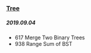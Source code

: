 ### [Tree](https://leetcode.com/tag/tree/)


##### 2019.09.04
- 617 Merge Two Binary Trees
- 938 Range Sum of BST